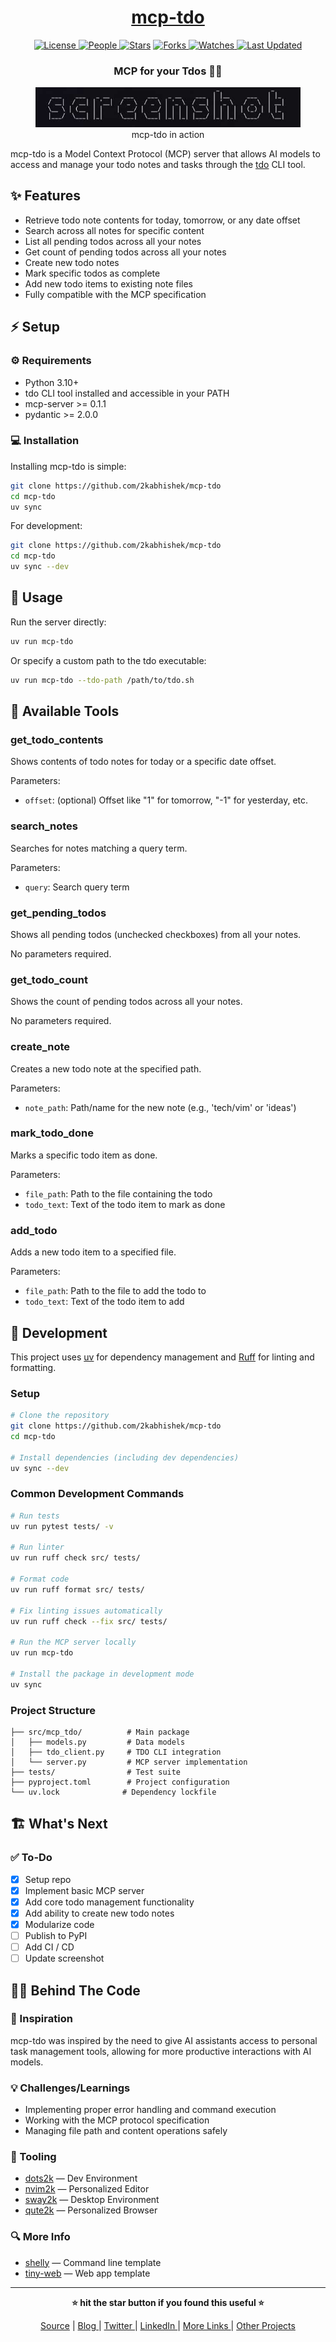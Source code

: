 <div align = "center">

<h1><a href="https://github.com/2kabhishek/mcp-tdo">mcp-tdo</a></h1>

<a href="https://github.com/2KAbhishek/mcp-tdo/blob/main/LICENSE">
<img alt="License" src="https://img.shields.io/github/license/2kabhishek/mcp-tdo?style=flat&color=eee&label="> </a>

<a href="https://github.com/2KAbhishek/mcp-tdo/graphs/contributors">
<img alt="People" src="https://img.shields.io/github/contributors/2kabhishek/mcp-tdo?style=flat&color=ffaaf2&label=People"> </a>

<a href="https://github.com/2KAbhishek/mcp-tdo/stargazers">
<img alt="Stars" src="https://img.shields.io/github/stars/2kabhishek/mcp-tdo?style=flat&color=98c379&label=Stars"></a>

<a href="https://github.com/2KAbhishek/mcp-tdo/network/members">
<img alt="Forks" src="https://img.shields.io/github/forks/2kabhishek/mcp-tdo?style=flat&color=66a8e0&label=Forks"> </a>

<a href="https://github.com/2KAbhishek/mcp-tdo/watchers">
<img alt="Watches" src="https://img.shields.io/github/watchers/2kabhishek/mcp-tdo?style=flat&color=f5d08b&label=Watches"> </a>

<a href="https://github.com/2KAbhishek/mcp-tdo/pulse">
<img alt="Last Updated" src="https://img.shields.io/github/last-commit/2kabhishek/mcp-tdo?style=flat&color=e06c75&label="> </a>

<h3>MCP for your Tdos 🤖✅</h3>

<figure>
  <img src="docs/images/screenshot.png" alt="mcp-tdo in action">
  <br/>
  <figcaption>mcp-tdo in action</figcaption>
</figure>

</div>

mcp-tdo is a Model Context Protocol (MCP) server that allows AI models to access and manage your todo notes and tasks through the [tdo](https://github.com/2kabhishek/tdo) CLI tool.

## ✨ Features

- Retrieve todo note contents for today, tomorrow, or any date offset
- Search across all notes for specific content
- List all pending todos across all your notes
- Get count of pending todos across all your notes
- Create new todo notes
- Mark specific todos as complete
- Add new todo items to existing note files
- Fully compatible with the MCP specification

## ⚡ Setup

### ⚙️ Requirements

- Python 3.10+
- tdo CLI tool installed and accessible in your PATH
- mcp-server >= 0.1.1
- pydantic >= 2.0.0

### 💻 Installation

Installing mcp-tdo is simple:

```bash
git clone https://github.com/2kabhishek/mcp-tdo
cd mcp-tdo
uv sync
```

For development:

```bash
git clone https://github.com/2kabhishek/mcp-tdo
cd mcp-tdo
uv sync --dev
```

## 🚀 Usage

Run the server directly:

```bash
uv run mcp-tdo
```

Or specify a custom path to the tdo executable:

```bash
uv run mcp-tdo --tdo-path /path/to/tdo.sh
```

## 🧩 Available Tools

### get_todo_contents

Shows contents of todo notes for today or a specific date offset.

Parameters:

- `offset`: (optional) Offset like "1" for tomorrow, "-1" for yesterday, etc.

### search_notes

Searches for notes matching a query term.

Parameters:

- `query`: Search query term

### get_pending_todos

Shows all pending todos (unchecked checkboxes) from all your notes.

No parameters required.

### get_todo_count

Shows the count of pending todos across all your notes.

No parameters required.

### create_note

Creates a new todo note at the specified path.

Parameters:

- `note_path`: Path/name for the new note (e.g., 'tech/vim' or 'ideas')

### mark_todo_done

Marks a specific todo item as done.

Parameters:

- `file_path`: Path to the file containing the todo
- `todo_text`: Text of the todo item to mark as done

### add_todo

Adds a new todo item to a specified file.

Parameters:

- `file_path`: Path to the file to add the todo to
- `todo_text`: Text of the todo item to add

## 🔧 Development

This project uses [uv](https://docs.astral.sh/uv/) for dependency management and [Ruff](https://docs.astral.sh/ruff/) for linting and formatting.

### Setup

```bash
# Clone the repository
git clone https://github.com/2kabhishek/mcp-tdo
cd mcp-tdo

# Install dependencies (including dev dependencies)
uv sync --dev
```

### Common Development Commands

```bash
# Run tests
uv run pytest tests/ -v

# Run linter
uv run ruff check src/ tests/

# Format code
uv run ruff format src/ tests/

# Fix linting issues automatically
uv run ruff check --fix src/ tests/

# Run the MCP server locally
uv run mcp-tdo

# Install the package in development mode
uv sync
```

### Project Structure

```
├── src/mcp_tdo/          # Main package
│   ├── models.py         # Data models
│   ├── tdo_client.py     # TDO CLI integration
│   └── server.py         # MCP server implementation
├── tests/                # Test suite
├── pyproject.toml        # Project configuration
└── uv.lock              # Dependency lockfile
```

## 🏗️ What's Next

### ✅ To-Do

- [x] Setup repo
- [x] Implement basic MCP server
- [x] Add core todo management functionality
- [x] Add ability to create new todo notes
- [x] Modularize code
- [ ] Publish to PyPI
- [ ] Add CI / CD
- [ ] Update screenshot

## 🧑‍💻 Behind The Code

### 🌈 Inspiration

mcp-tdo was inspired by the need to give AI assistants access to personal task management tools, allowing for more productive interactions with AI models.

### 💡 Challenges/Learnings

- Implementing proper error handling and command execution
- Working with the MCP protocol specification
- Managing file path and content operations safely

### 🧰 Tooling

- [dots2k](https://github.com/2kabhishek/dots2k) — Dev Environment
- [nvim2k](https://github.com/2kabhishek/nvim2k) — Personalized Editor
- [sway2k](https://github.com/2kabhishek/sway2k) — Desktop Environment
- [qute2k](https://github.com/2kabhishek/qute2k) — Personalized Browser

### 🔍 More Info

- [shelly](https://github.com/2kabhishek/shelly) — Command line template
- [tiny-web](https://github.com/2kabhishek/tiny-web) — Web app template

<hr>

<div align="center">

<strong>⭐ hit the star button if you found this useful ⭐</strong><br>

<a href="https://github.com/2KAbhishek/mcp-tdo">Source</a>
| <a href="https://2kabhishek.github.io/blog" target="_blank">Blog </a>
| <a href="https://twitter.com/2kabhishek" target="_blank">Twitter </a>
| <a href="https://linkedin.com/in/2kabhishek" target="_blank">LinkedIn </a>
| <a href="https://2kabhishek.github.io/links" target="_blank">More Links </a>
| <a href="https://2kabhishek.github.io/projects" target="_blank">Other Projects </a>

</div>
